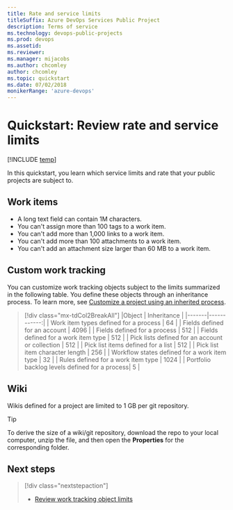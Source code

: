 ```yaml
---
title: Rate and service limits 
titleSuffix: Azure DevOps Services Public Project
description: Terms of service  
ms.technology: devops-public-projects
ms.prod: devops
ms.assetid:
ms.reviewer: 
ms.manager: mijacobs
ms.author: chcomley
author: chcomley
ms.topic: quickstart
ms.date: 07/02/2018
monikerRange: 'azure-devops'
---
```


# Quickstart: Review rate and service limits 

[!INCLUDE [temp](_shared/version-public-projects.md)]  

In this quickstart, you learn which service limits and rate that your public projects are subject to. 

<!---
## Pipelines

TBD

-->

## Work items
- A long text field can contain 1M characters.
- You can't assign more than 100 tags to a work item.
- You can't add more than 1,000 links to a work item.
- You can't add more than 100 attachments to a work item.
- You can't add an attachment size larger than 60 MB to a work item.


## Custom work tracking 

You can customize work tracking objects subject to the limits summarized in the following table. You define these objects through an inheritance process. To learn more, see [Customize a project using an inherited process](../settings/work/customize-process.md).


> [!div class="mx-tdCol2BreakAll"]
> |Object | Inheritance | 
> |-------|------------:|
> | Work item types defined for a process | 64  |
> | Fields defined for an account | 4096  | 
> | Fields defined for a process | 512  | 
> | Fields defined for a work item type | 512  |
> | Pick lists defined for an account or collection | 512  | 
> | Pick list items defined for a list | 512  | 
> | Pick list item character length | 256  | 
> | Workflow states defined for a work item type | 32  |
> | Rules defined for a work item type | 1024  |
> | Portfolio backlog levels defined for a process| 5  |

 
## Wiki

Wikis defined for a project are limited to 1 GB per git repository. 

> [!TIP]    
> To derive the size of a wiki/git repository, download the repo to your local computer, unzip the file, and then open the **Properties** for the corresponding folder.  


## Next steps 

> [!div class="nextstepaction"]
> - [Review work tracking object limits](../settings/work/object-limits.md)